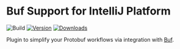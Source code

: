 # Buf Support for IntelliJ Platform

![Build](https://github.com/bufbuild/intellij-buf/workflows/Build/badge.svg)
[![Version](https://img.shields.io/jetbrains/plugin/v/com.github.bufbuild.intellij.svg)](https://plugins.jetbrains.com/plugin/com.github.bufbuild.intellij)
[![Downloads](https://img.shields.io/jetbrains/plugin/d/com.github.bufbuild.intellij.svg)](https://plugins.jetbrains.com/plugin/com.github.bufbuild.intellij)

<!-- Plugin description -->
Plugin to simplify your Protobuf workflows via integration with [Buf](https://buf.build).
<!-- Plugin description end -->
